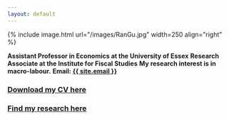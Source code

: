```yaml
---
layout: default
---
```


{% include image.html url="/images/RanGu.jpg" width=250 align="right" %}
<br>

**Assistant Professor in Economics at the University of Essex**
**Research Associate at the Institute for Fiscal Studies**
**My research interest is in macro-labour.** 
**Email: <a href="mailto:{{ site.email }}">{{ site.email }}</a>**

### [Download my CV here](/cv/index.html)

### [Find my research here](/research/index.html)
